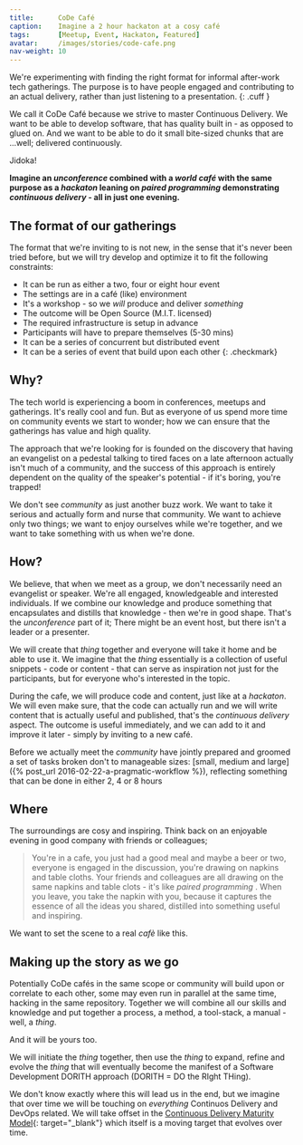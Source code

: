 ```yaml
---
title:      CoDe Café
caption:    Imagine a 2 hour hackaton at a cosy café
tags:       [Meetup, Event, Hackaton, Featured]
avatar:     /images/stories/code-cafe.png
nav-weight: 10
---
```

We're experimenting with finding the right format for informal after-work tech gatherings. The purpose is to have people engaged and contributing to an actual delivery, rather than just listening to a presentation.
{: .cuff }

<!--break-->

We call it CoDe Café because we strive to master Continuous Delivery. We want to be able to develop software, that has quality built in - as opposed to glued on. And we want to be able to do it small bite-sized chunks that are ...well; delivered continuously.

Jidoka!

**Imagine an  _unconference_ combined with a _world café_ with the same purpose as a _hackaton_ leaning on _paired programming_ demonstrating _continuous delivery_ - all in just one evening.**

## The format of our gatherings
The format that we're inviting to is not new, in the sense that it's never been tried before, but we will try develop and optimize it to fit the following constraints:

* It can be run as either a two, four or eight hour event
* The settings are in a café (like) environment
* It's a workshop - so we _will_ produce and deliver _something_
* The outcome will be Open Source (M.I.T. licensed)
* The required infrastructure is setup in advance
* Participants will have to prepare themselves (5-30 mins)
* It can be a series of concurrent but distributed event
* It can be a series of event that build upon each other
{: .checkmark}

## Why?
The tech world is experiencing a boom in conferences, meetups and gatherings. It's really cool and fun. But as everyone of us spend more time on community events we start to wonder; how we can ensure that the gatherings has value and high quality.

The approach that we're looking for is founded on the discovery that having an evangelist on a pedestal talking to tired faces on a late afternoon actually isn't much of a community, and the success of this approach is entirely dependent on the quality of the speaker's potential - if it's boring, you're trapped!

We don't see _community_ as just another buzz work. We want to take it serious and actually form and nurse that community. We want to achieve only two things; we want to enjoy ourselves while we're together, and we want to take something with us when we're done.

## How?
We believe, that when we meet as a group, we don't necessarily need an evangelist or speaker. We're all engaged, knowledgeable and interested individuals. If we combine our knowledge and produce something that encapsulates and distills that knowledge - then we're in good shape. That's the _unconference_ part of it; There might be an event host, but there isn't a leader or a presenter.

We will create that _thing_ together and everyone will take it home and be able to use it. We imagine that the _thing_ essentially is a collection of useful snippets - code or content -  that can serve as inspiration not just for the participants, but for everyone who's interested in the topic.

During the cafe, we will produce code and content, just like at a _hackaton_. We will even make sure, that the code can actually run and we will write content that is actually useful and published, that's the _continuous delivery_ aspect. The outcome is useful immediately, and we can add to it and improve it later - simply by inviting to a new café.

Before we actually meet the _community_  have jointly prepared and groomed a set of tasks broken don't to manageable sizes: [small, medium and large]({% post_url 2016-02-22-a-pragmatic-workflow %}), reflecting something that can be done in either 2, 4 or 8 hours

## Where
The surroundings are cosy and inspiring. Think back on an enjoyable evening in  good company with friends or colleagues;

>You're in a cafe, you just had a good meal and maybe a beer or two, everyone is engaged in the discussion, you're drawing on napkins and table cloths. Your friends and colleagues are all drawing on the same napkins and table clots - it's like _paired programming_ . When you leave, you take the napkin with you, because it captures the essence of all the ideas you shared, distilled into something useful and inspiring.

We want to set the scene to a real _cafè_ like this.

## Making up the story as we go

Potentially CoDe cafés in the same scope or community will build upon or correlate to each other, some may even run in parallel at the same time, hacking in the same repository. Together we will combine all our skills and knowledge and put together a process, a method, a tool-stack, a manual - well, a _thing_.

And it will be yours too.

We will initiate the _thing_ together, then use the _thing_ to expand, refine and evolve the _thing_ that will eventually become the manifest of a Software Development DORITH approach (DORITH = DO the RIght THing).

We don't know exactly where this will lead us in the end, but we imagine that over time we will be touching on _everything_ Continuos Delivery and DevOps related. We will take offset in the [Continuous Delivery Maturity Model](http://code-maturity.praqma.com){: target="_blank"} which itself is a moving target that evolves over time.
